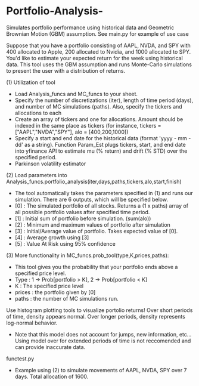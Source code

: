 # Portfolio-Analysis-
Simulates portfolio performance using historical data and Geometric Brownian Motion (GBM) assumption. See main.py for example of use case

Suppose that you have a portfolio consisting of AAPL, NVDA, and SPY with 400 allocated to Apple, 200 allocated to Nvidia, and 1000 allocated to SPY. You'd like to estimate your expected return for the week using historical data. This tool uses the GBM assumption and runs Monte-Carlo simulations to present the user with a distribution of returns.

(1) Utilization of tool
*  Load Analysis_funcs and MC_funcs to your sheet.
*  Specify the number of discretizations (iter), length of time period (days), and number of MC simulations (paths). Also, specify the tickers and allocations to each
*  Create an array of tickers and one for allocations. Amount should be indexed in the same place as tickers (for instance, tickers = ["AAPL","NVDA","SPY"], alo = [400,200,1000])
*  Specify a start and end date for the historical data (format 'yyyy - mm - dd' as a string). Function Param_Est plugs tickers, start, and end date into yfinance API to estimate mu (% return) and drift (% STD) over the specified period.
*  Parkinson volatility estimator 

(2) Load parameters into Analysis_funcs.portfolio_analysis(iter,days,paths,tickers,alo,start,finish)
*  The tool automatically takes the parameters specified in (1) and runs our simulation. There are 6 outputs, which will be specified below. 
*  [0] : The simulated portfolio of all stocks. Returns a (1 x paths) array of all possible portfolio values after specified time period.
*  [1] : Initial sum of portfolio before simulation. (sum(alo))
*  [2] : Minimum and maximum values of portfolio after simulation
*  [3] : Initial/Average value of portfolio. Takes expected value of [0].
*  [4] : Average growth using [3]
*  [5] : Value At Risk using 95% confidence

(3) More functionality in MC_funcs.prob_tool(type,K,prices,paths):
*  This tool gives you the probability that your portfolio ends above a specified price level. 
*  Type : 1 -> Prob[portfolio > K], 2 -> Prob[portfolio < K]
*  K : The specified price level
*  prices : the portfolio given by [0]
*  paths : the number of MC simulations run. 

Use histogram plotting tools to visualize portolio returns! Over short periods of time, density appears normal. Over longer periods, density represents log-normal behavior. 
*  Note that this model does not account for jumps, new information, etc... Using model over for extended periods of time is not reccomended and can provide inaccurate data.  
  
functest.py
*  Example using (2) to simulate movements of AAPL, NVDA, SPY over 7 days. Total allocation of 1600. 


